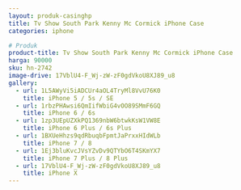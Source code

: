 ```yaml
---
layout: produk-casinghp
title: Tv Show South Park Kenny Mc Cormick iPhone Case
categories: iphone

# Produk
product-title: Tv Show South Park Kenny Mc Cormick iPhone Case
harga: 90000
sku: hn-2742
image-drive: 17VblU4-F_Wj-zW-zF0gdVkoU8XJ89_u8
gallery:
  - url: 1L5AWyVi5iADCUr4aOL4TryMl8VvU76K0
    title: iPhone 5 / 5s / SE
  - url: 1rbzPHAwsi6QmIifWbiG4vOO89SMmF6GQ
    title: iPhone 6 / 6s
  - url: 1zp3UEpUZXkPQ1369nbW6btwkKsW1VW8E
    title: iPhone 6 Plus / 6s Plus
  - url: 1BXUeHhzs9qdRbuqbFpmtJaPrxxHIdWLb
    title: iPhone 7 / 8
  - url: 1Ej3bluKvcJVsYZvDv9QTYbO6T4SKmYX7
    title: iPhone 7 Plus / 8 Plus
  - url: 17VblU4-F_Wj-zW-zF0gdVkoU8XJ89_u8
    title: iPhone X
---
```

